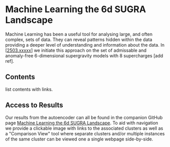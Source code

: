# Machine Learning the 6d SUGRA Landscape

Machine Learning has been a useful tool for analysing large, and often complex, sets of data. They can reveal patterns hidden within the data providing a deeper level of understanding and information about the data. In [[2503.xxxxx](arxiv.com/hep-th/)] we initiate this approach on the set of admissable and anomaly-free 6-dimensional supergravity models with 8 supercharges [add ref]. 

## Contents
list contents with links.

## Access to Results
Our results from the autoencoder can all be found in the companion GitHub page [Machine Learning the 6d SUGRA Landscape](). To aid with navigation we provide a clickable image with links to the associated clusters as well as a "Comparison View" tool where separate clusters and/or multiple instances of the same cluster can be viewed one a single webpage side-by-side. 
